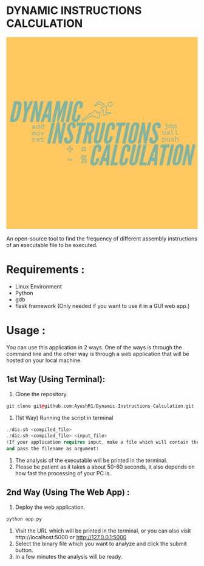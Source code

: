 # DYNAMIC INSTRUCTIONS CALCULATION

![project-img1.jpg](static/logo.jpg)

An open-source tool to find the frequency of different assembly instructions of an executable file to be executed. 

# Requirements :

- Linux Environment
- Python
- gdb
- flask framework  (Only needed if you want to use it in a GUI web app.)

# Usage :

You can use this application in 2 ways. One of the ways is through the command line and the other way is through a web application that will be hosted on your local machine. 

## 1st Way (Using Terminal):

1. Clone the repository.

```cpp
git clone git@github.com:AyushR1/Dynamic-Instructions-Calculation.git
```

1. (1st Way) Running the script in terminal

```cpp
./dic.sh <compiled_file>
./dic.sh <compiled_file> <input_file> 
(If your application requires input, make a file which will contain the input 
and pass the filename as argument)
```

1. The analysis of the executable will be printed in the terminal.
2. Please be patient as it takes a about 50-60 seconds, it also depends on how fast the  processing of your PC is.

## 2nd Way (Using The Web App) :

1. Deploy the web application.

```cpp
python app.py
```

1. Visit the URL which will be printed in the terminal, or you can also visit http://localhost:5000 or http://127.0.0.1:5000
2. Select the binary file which you want to analyze and click the submit button.
3. In a few minutes the analysis will be ready.